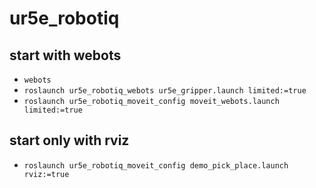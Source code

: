 # ur5e_robotiq
## start with webots
* `webots`
* `roslaunch ur5e_robotiq_webots ur5e_gripper.launch limited:=true`
* `roslaunch ur5e_robotiq_moveit_config moveit_webots.launch limited:=true`

## start only with rviz
* `roslaunch ur5e_robotiq_moveit_config demo_pick_place.launch rviz:=true`
